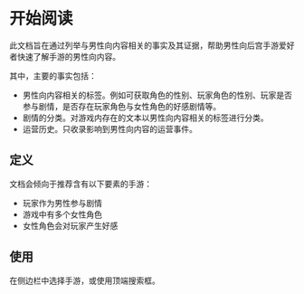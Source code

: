 # 开始阅读

此文档旨在通过列举与男性向内容相关的事实及其证据，帮助男性向后宫手游爱好者快速了解手游的男性向内容。

其中，主要的事实包括：
- 男性向内容相关的标签。例如可获取角色的性别、玩家角色的性别、玩家是否参与剧情，是否存在玩家角色与女性角色的好感剧情等。
- 剧情的分类。对游戏内存在的文本以男性向内容相关的标签进行分类。
- 运营历史。只收录影响到男性向内容的运营事件。

## 定义

文档会倾向于推荐含有以下要素的手游：
- 玩家作为男性参与剧情
- 游戏中有多个女性角色
- 女性角色会对玩家产生好感

## 使用
在侧边栏中选择手游，或使用顶端搜索框。